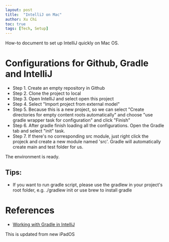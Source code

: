 ```yaml
---
layout: post
title:  "IntelliJ on Mac"
author: Xu Chi
toc: true
tags: [Tech, Setup]
---
```


How-to document to set up IntelliJ quickly on Mac OS.

# Configurations for Github, Gradle and IntelliJ

* Step 1. Create an empty repository in Github
* Step 2. Clone the project to local
* Step 3. Open IntelliJ and select open this project
* Step 4. Select "Import project from external model"
* Step 5. Because this is a new project, so we can select "Create directories for empty content roots automatically" and choose "use gradle wrapper task for configuration" and click "Finish"
* Step 6. After gradle finish loading all the configurations. Open the Gradle tab and select "init" task.
* Step 7. If there's no corresponding src module, just right click the projeck and create a new module named 'src'. Gradle will automatically create main and test folder for us.

The environment is ready.

## Tips:
* If you want to run gradle script, please use the gradlew in your project's root folder, e.g. ./gradlew init or use brew to install gradle


# References

* [Working with Gradle in IntelliJ](https://www.youtube.com/watch?v=JwPYjnhah3g)

This is updated from new iPadOS 